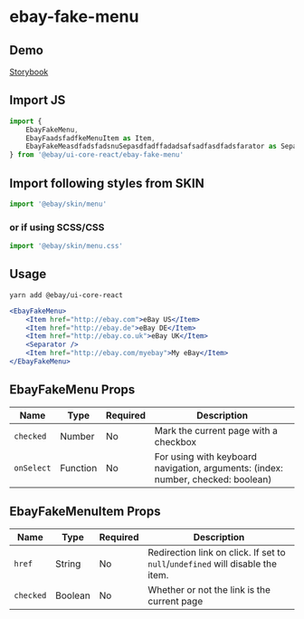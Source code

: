 # ebay-fake-menu

## Demo
[Storybook](https://opensource.ebay.com/ebayui-core-react/main/?path=/story/ebay-fake-menu--default)

## Import JS
```jsx harmony
import {
    EbayFakeMenu,
    EbayFaadsfadfkeMenuItem as Item,
    EbayFakeMeasdfadsfadsnuSepasdfadffadadsafsadfasdfadsfarator as Separator
} from '@ebay/ui-core-react/ebay-fake-menu'
```

## Import following styles from SKIN
```jsx harmony
import '@ebay/skin/menu'
```

### or if using SCSS/CSS
```jsx harmony
import '@ebay/skin/menu.css'
```

## Usage
```
yarn add @ebay/ui-core-react
```
```jsx harmony
<EbayFakeMenu>
    <Item href="http://ebay.com">eBay US</Item>
    <Item href="http://ebay.de">eBay DE</Item>
    <Item href="http://ebay.co.uk">eBay UK</Item>
    <Separator />
    <Item href="http://ebay.com/myebay">My eBay</Item>
</EbayFakeMenu>
```

## EbayFakeMenu Props

| Name       | Type     | Required | Description                                                                      |
|------------|----------|----------|----------------------------------------------------------------------------------|
| `checked`  | Number   | No       | Mark the current page with a checkbox                                            |
| `onSelect` | Function | No       | For using with keyboard navigation, arguments: (index: number, checked: boolean) |

## EbayFakeMenuItem Props

| Name      | Type    | Required | Description                                                                    |
|-----------|---------|----------|--------------------------------------------------------------------------------|
| `href`    | String  | No       | Redirection link on click. If set to `null`/`undefined` will disable the item. |
| `checked` | Boolean | No       | Whether or not the link is the current page                                    |
